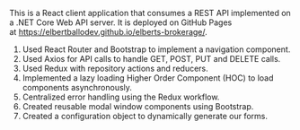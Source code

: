 
This is a React client application that consumes a REST API implemented on a .NET Core Web API server. It is deployed on GitHub Pages at https://elbertballodev.github.io/elberts-brokerage/.
1. Used React Router and Bootstrap to implement a navigation component.
2. Used Axios for API calls to handle GET, POST, PUT and DELETE calls.
3. Used Redux with repository actions and reducers.
4. Implemented a lazy loading Higher Order Component (HOC) to load components asynchronously.
5. Centralized error handling using the Redux workflow.
6. Created reusable modal window components using Bootstrap.
7. Created a configuration object to dynamically generate our forms.